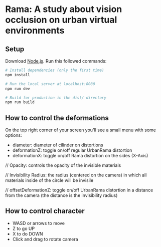 # Rama: A study about vision occlusion on urban virtual environments

## Setup
Download [Node.js](https://nodejs.org/en/download/).
Run this followed commands:

``` bash
# Install dependencies (only the first time)
npm install

# Run the local server at localhost:8080
npm run dev

# Build for production in the dist/ directory
npm run build
```
## How to control the deformations
On the top right corner of your screen you'll see a small menu with some options:

- diameter: diameter of cilinder on distortions
- deformationZ: toggle on/off regular UrbanRama distortion
- deformationX: toggle on/off Rama distortion on the sides (X-Axis)
  
// Opacity: controls the opacity of the invisible materials

// Invisibility Radius: the radius (centered on the camera) in which all materials inside of the circle will be invisile

// offsetDeformationZ: toggle on/off UrbanRama distortion in a distance from the camera (the distance is the invisibility radius)

## How to control character
- WASD or arrows to move
- Z to go UP
- X to do DOWN
- Click and drag to rotate camera
